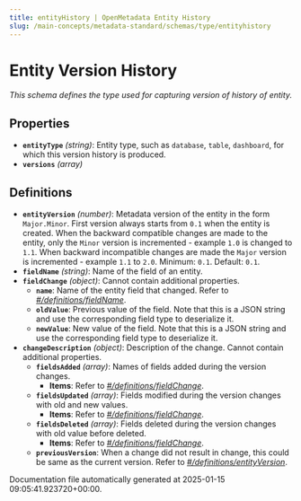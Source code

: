 ```yaml
---
title: entityHistory | OpenMetadata Entity History
slug: /main-concepts/metadata-standard/schemas/type/entityhistory
---
```


# Entity Version History

*This schema defines the type used for capturing version of history of entity.*

## Properties

- **`entityType`** *(string)*: Entity type, such as `database`, `table`, `dashboard`, for which this version history is produced.
- **`versions`** *(array)*
## Definitions

- **`entityVersion`** *(number)*: Metadata version of the entity in the form `Major.Minor`. First version always starts from `0.1` when the entity is created. When the backward compatible changes are made to the entity, only the `Minor` version is incremented - example `1.0` is changed to `1.1`. When backward incompatible changes are made the `Major` version is incremented - example `1.1` to `2.0`. Minimum: `0.1`. Default: `0.1`.
- **`fieldName`** *(string)*: Name of the field of an entity.
- **`fieldChange`** *(object)*: Cannot contain additional properties.
  - **`name`**: Name of the entity field that changed. Refer to *[#/definitions/fieldName](#definitions/fieldName)*.
  - **`oldValue`**: Previous value of the field. Note that this is a JSON string and use the corresponding field type to deserialize it.
  - **`newValue`**: New value of the field. Note that this is a JSON string and use the corresponding field type to deserialize it.
- **`changeDescription`** *(object)*: Description of the change. Cannot contain additional properties.
  - **`fieldsAdded`** *(array)*: Names of fields added during the version changes.
    - **Items**: Refer to *[#/definitions/fieldChange](#definitions/fieldChange)*.
  - **`fieldsUpdated`** *(array)*: Fields modified during the version changes with old and new values.
    - **Items**: Refer to *[#/definitions/fieldChange](#definitions/fieldChange)*.
  - **`fieldsDeleted`** *(array)*: Fields deleted during the version changes with old value before deleted.
    - **Items**: Refer to *[#/definitions/fieldChange](#definitions/fieldChange)*.
  - **`previousVersion`**: When a change did not result in change, this could be same as the current version. Refer to *[#/definitions/entityVersion](#definitions/entityVersion)*.


Documentation file automatically generated at 2025-01-15 09:05:41.923720+00:00.
